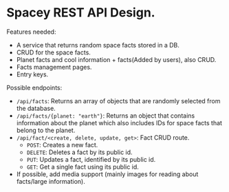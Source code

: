 # Spacey REST API Design.

Features needed:
* A service that returns random space facts stored in a DB.
* CRUD for the space facts.
* Planet facts and cool information + facts(Added by users), also CRUD.
* Facts management pages.
* Entry keys.

Possible endpoints:
* `/api/facts`: Returns an array of objects that are randomly selected from the database.
* `/api/facts/{planet: "earth"}`: Returns an object that contains information about the planet
which also includes IDs for space facts that belong to the planet.
* `/api/fact/<create, delete, update, get>`: Fact CRUD route.
  - `POST`: Creates a new fact.
  - `DELETE`: Deletes a fact by its public id.
  - `PUT`: Updates a fact, identified by its public id.
  - `GET`: Get a single fact using its public id.
* If possible, add media support (mainly images for reading about facts/large information).